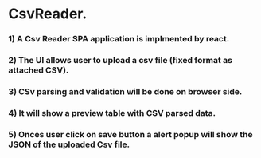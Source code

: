 # CsvReader.

### 1) A Csv Reader SPA application is implmented by react.
### 2) The UI allows user to upload  a csv file (fixed format as attached CSV). 
### 3) CSv parsing and validation will be done on browser side.
### 4) It will show a preview table with CSV parsed data.
### 5) Onces user click on save button a alert popup will show the JSON of the uploaded Csv file. 

